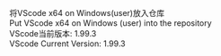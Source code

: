 将VScode x64 on Windows(user)放入仓库 \
Put VScode x64 on Windows (user) into the repository \
VScode当前版本: 1.99.3 \
VScode Current Version: 1.99.3
